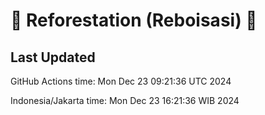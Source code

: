 
# 🌳 Reforestation (Reboisasi) 🌲

## Last Updated

GitHub Actions time: Mon Dec 23 09:21:36 UTC 2024

Indonesia/Jakarta time: Mon Dec 23 16:21:36 WIB 2024
